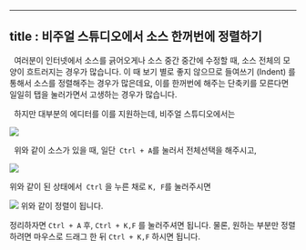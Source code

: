 ----------------
title : 비주얼 스튜디오에서 소스 한꺼번에 정렬하기
--------------


  여러분이 인터넷에서 소스를 긁어오게나 소스 중간 중간에 수정할 때, 소스 전체의 모양이 흐트러지는 경우가 많습니다. 이 때 보기 별로 좋지 않으므로 들여쓰기 (Indent) 를 통해서 소스를 정렬해주는 경우가 많은데요, 이를 한꺼번에 해주는 단축키를 모른다면 일일히 탭을 눌러가면서 고생하는 경우가 많습니다.

  하지만 대부분의 에디터를 이를 지원하는데, 비주얼 스튜디오에서는


![](http://img1.daumcdn.net/thumb/R1920x0/?fname=http%3A%2F%2Fcfile10.uf.tistory.com%2Fimage%2F145A5F424E49CF570CE829)

  위와 같이 소스가 있을 때, 일단` Ctrl + A`를 눌러서 전체선택을 해주시고,


![](http://img1.daumcdn.net/thumb/R1920x0/?fname=http%3A%2F%2Fcfile29.uf.tistory.com%2Fimage%2F136F663D4E49CF8A0A8AFA)

위와 같이 된 상태에서` Ctrl` 을 누른 채로 `K, F`를 눌러주시면


![](http://img1.daumcdn.net/thumb/R1920x0/?fname=http%3A%2F%2Fcfile24.uf.tistory.com%2Fimage%2F182D92414E49D02E28F450)
위와 같이 정렬이 됩니다.

정리하자면 `Ctrl + A` 후, `Ctrl + K,F` 를 눌러주셔면 됩니다. 물론, 원하는 부분만 정렬하려면 마우스로 드래그 한 뒤 `Ctrl + K,F` 하시면 됩니다.



